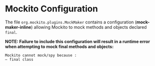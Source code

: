 # Mockito Configuration

The file `org.mockito.plugins.MockMaker` contains a configuration (**mock-maker-inline**) allowing Mockito to mock
methods and objects declared `final`.

**NOTE: Failure to include this configuration will result in a runtime error when attempting to mock final methods
and objects:**

```
Mockito cannot mock/spy because :
– final class
```